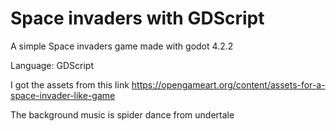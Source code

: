 # Space invaders with GDScript

A simple Space invaders game made with godot 4.2.2

Language: GDScript

I got the assets from this link https://opengameart.org/content/assets-for-a-space-invader-like-game

The background music is spider dance from undertale
